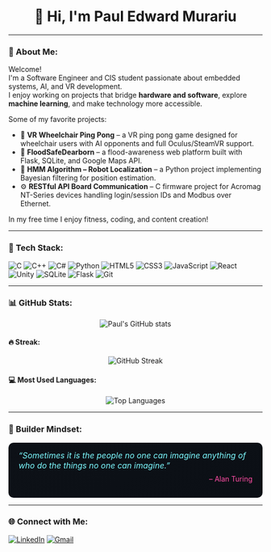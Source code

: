 <h1 align="center">👋 Hi, I'm Paul Edward Murariu</h1>

---

### 🧠 About Me:
Welcome!  
I'm a Software Engineer and CIS student passionate about embedded systems, AI, and VR development.  
I enjoy working on projects that bridge **hardware and software**, explore **machine learning**, and make technology more accessible.

Some of my favorite projects:
- 🏓 **VR Wheelchair Ping Pong** – a VR ping pong game designed for wheelchair users with AI opponents and full Oculus/SteamVR support.
- 🌊 **FloodSafeDearborn** – a flood-awareness web platform built with Flask, SQLite, and Google Maps API.
- 🤖 **HMM Algorithm – Robot Localization** – a Python project implementing Bayesian filtering for position estimation.
- ⚙️ **RESTful API Board Communication** – C firmware project for Acromag NT-Series devices handling login/session IDs and Modbus over Ethernet.

In my free time I enjoy fitness, coding, and content creation!

---

### 🧰 Tech Stack:
![C](https://img.shields.io/badge/C-00599C?style=for-the-badge&logo=c&logoColor=white)
![C++](https://img.shields.io/badge/C++-00599C?style=for-the-badge&logo=cplusplus&logoColor=white)
![C#](https://img.shields.io/badge/C%23-239120?style=for-the-badge&logo=c-sharp&logoColor=white)
![Python](https://img.shields.io/badge/Python-3776AB?style=for-the-badge&logo=python&logoColor=white)
![HTML5](https://img.shields.io/badge/HTML5-E34F26?style=for-the-badge&logo=html5&logoColor=white)
![CSS3](https://img.shields.io/badge/CSS3-1572B6?style=for-the-badge&logo=css3&logoColor=white)
![JavaScript](https://img.shields.io/badge/JavaScript-F7DF1E?style=for-the-badge&logo=javascript&logoColor=black)
![React](https://img.shields.io/badge/React-20232A?style=for-the-badge&logo=react&logoColor=61DAFB)
![Unity](https://img.shields.io/badge/Unity-000000?style=for-the-badge&logo=unity&logoColor=white)
![SQLite](https://img.shields.io/badge/SQLite-07405E?style=for-the-badge&logo=sqlite&logoColor=white)
![Flask](https://img.shields.io/badge/Flask-000000?style=for-the-badge&logo=flask&logoColor=white)
![Git](https://img.shields.io/badge/Git-F05032?style=for-the-badge&logo=git&logoColor=white)

---

### 📊 GitHub Stats:
<p align="center">
  <img
    src="https://github-readme-stats.vercel.app/api?username=PaulEdwardMurariu&show_icons=true&theme=radical&hide_border=false&border_radius=4.6"
    alt="Paul's GitHub stats"
  />
</p>

#### 🔥 Streak:
<p align="center">
  <img
    src="https://streak-stats.demolab.com?user=PaulEdwardMurariu&theme=radical&hide_border=false&border=FFFFFF&border_radius=4.6"
    alt="GitHub Streak"
  />
</p>

#### 💻 Most Used Languages:
<p align="center">
  <img
    src="https://github-readme-stats.vercel.app/api/top-langs/?username=PaulEdwardMurariu&layout=compact&theme=radical&hide_border=false&border_radius=4.6"
    alt="Top Languages"
  />
</p>

---

### 🧠 Builder Mindset:

<div style="background: linear-gradient(145deg, #0d1117 0%, #0b0f15 100%);
            border-radius: 10px;
            padding: 15px 20px;
            color: #E6EDF3;">
  <p style="font-style: italic; color: #7df9ff; font-size: 16px; margin: 0;">
    “Sometimes it is the people no one can imagine anything of who do the things no one can imagine.”
  </p>
  <p style="text-align: right; color: #ff4da6; font-size: 14px; margin-top: 8px;">
    – Alan Turing
  </p>
</div>

---

### 🌐 Connect with Me:
[![LinkedIn](https://img.shields.io/badge/LinkedIn-0A66C2?style=for-the-badge&logo=linkedin&logoColor=white)](https://www.linkedin.com/in/paul-murariu/)
[![Gmail](https://img.shields.io/badge/Gmail-D14836?style=for-the-badge&logo=gmail&logoColor=white)](mailto:paul.edward.murariu@gmail.com)
